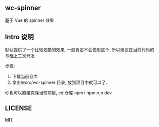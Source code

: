 ## wc-spinner
基于 Vue 的 spinner 效果

## Intro 说明
默认提供了一个比较炫酷的效果, 一般肯定不会使用这个, 所以建议在当前代码的基础上二次开发

步骤:
1. 下载当前仓库
2. 拿出来src/wc-spinner 目录, 放到项目中就可以了.

你也可以直接克隆当前项目, 
cd 仓库
npm i
npm run dev


## LICENSE
[MIT](https://opensource.org/licenses/MIT)
